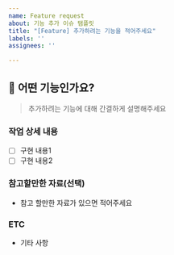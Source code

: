```yaml
---
name: Feature request
about: 기능 추가 이슈 탬플릿
title: "[Feature] 추가하려는 기능을 적어주세요"
labels: ''
assignees: ''

---
```


## 🚀 어떤 기능인가요?
> 추가하려는 기능에 대해 간결하게 설명해주세요

### 작업 상세 내용
- [ ] 구현 내용1
- [ ] 구현 내용2

### 참고할만한 자료(선택)
- 참고 할만한 자료가 있으면 적어주세요

### ETC
- 기타 사항
